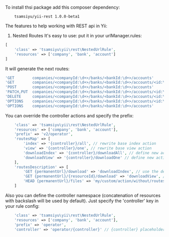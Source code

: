 To install thsi package add this composer dependency:
```
    tsamsiyu/yii-rest 1.0.0-beta1
```

The features to help working with REST api in Yii:

1) Nested Routes
It's easy to use:
put it in your urlManager.rules:

```php
[
    'class' => 'tsamsiyu\yii\rest\NestedUrlRule',
    'resources' => ['company', 'bank', 'account']
]
```

It will generate the next routes:

```php
'GET        companies/<companyId:\d+>/banks/<bankId:\d+>/accounts'          => 'company/bank/account/index',
'GET        companies/<companyId:\d+>/banks/<bankId:\d+>/accounts/<id:\d+>' => 'company/bank/account/view',
'POST       companies/<companyId:\d+>/banks/<bankId:\d+>/accounts'          => 'company/bank/account/create',
'PATCH,PUT  companies/<companyId:\d+>/banks/<bankId:\d+>/accounts/<id:\d+>' => 'company/bank/account/update',
'DELETE     companies/<companyId:\d+>/banks/<bankId:\d+>/accounts/<id:\d+>' => 'company/bank/account/delete',
'OPTIONS    companies/<companyId:\d+>/banks/<bankId:\d+>/accounts/<id:\d+>' => 'company/bank/account/options',
'OPTIONS    companies/<companyId:\d+>/banks/<bankId:\d+>/accounts'          => 'company/bank/account/options',
```

You can override the controller actions and specify the prefix:

```php
    'class' => 'tsamsiyu\yii\rest\NestedUrlRule',
    'resources' => ['company', 'bank', 'account'],
    'prefix' => 'v2/operator',
    'routesMap' => [
        'index' => '{controller}/all', // rewrite base index action
        'view' => '{controller}/one', // rewrite base view action
        'downloadIndex' => '{controller}/downloadAll', // define new action
        'downloadView' => '{controller}/downloadOne' // define new action
    ],
    'routesDescription' => [
        'GET {permanentUrl}/download' => 'downloadIndex', // use the defined action
        'GET {permanentUrl}/{resourceId}/download' => 'downloadView', // use the defined action
        'HEAD {permanentUrl}/files' => 'my/custom/action/without/routes/map', // use the non previously defined action
    ]
```

Also you can define the controller namespace (concatenation of resources with backslash will be used by default).
Just specify the 'controller' key in your rule config:

```php
    'class' => 'tsamsiyu\yii\rest\NestedUrlRule',
    'resources' => ['company', 'bank', 'account'],
    'prefix' => 'operator',
    'controller' => 'operator/{controller}' // {controller} placeholder is "company/bank/account"
```